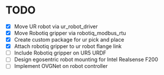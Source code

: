 # TODO

- [x] Move UR robot via ur_robot_driver
- [x] Move Robotiq gripper via robotiq_modbus_rtu
- [x] Create custom package for ur pick and place
- [x] Attach robotiq gripper to ur robot flange link
- [ ] Include Robotiq gripper on UR5 URDF
- [ ] Design egosentric robot mounting for Intel Realsense F200
- [ ] Implement OVGNet on robot controller